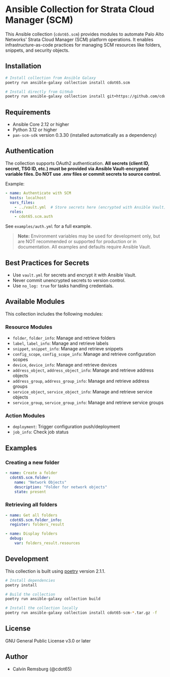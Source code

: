 # Ansible Collection for Strata Cloud Manager (SCM)

This Ansible collection (`cdot65.scm`) provides modules to automate Palo Alto Networks' Strata Cloud Manager (SCM) platform operations. It enables infrastructure-as-code practices for managing SCM resources like folders, snippets, and security objects.

## Installation

```bash
# Install collection from Ansible Galaxy
poetry run ansible-galaxy collection install cdot65.scm

# Install directly from GitHub
poetry run ansible-galaxy collection install git+https://github.com/cdot65/cdot65.scm.git
```

## Requirements

- Ansible Core 2.12 or higher
- Python 3.12 or higher
- `pan-scm-sdk` version 0.3.30 (installed automatically as a dependency)

## Authentication

The collection supports OAuth2 authentication. **All secrets (client ID, secret, TSG ID, etc.) must be provided via Ansible Vault-encrypted variable files. Do NOT use .env files or commit secrets to source control.**

Example:

```yaml
- name: Authenticate with SCM
  hosts: localhost
  vars_files:
    - ../vault.yml  # Store secrets here (encrypted with Ansible Vault)
  roles:
    - cdot65.scm.auth
```

See `examples/auth.yml` for a full example.

> **Note:** Environment variables may be used for development only, but are NOT recommended or supported for production or in documentation. All examples and defaults require Ansible Vault.

## Best Practices for Secrets
- Use `vault.yml` for secrets and encrypt it with Ansible Vault.
- Never commit unencrypted secrets to version control.
- Use `no_log: true` for tasks handling credentials.

## Available Modules

This collection includes the following modules:

### Resource Modules

- `folder`, `folder_info`: Manage and retrieve folders
- `label`, `label_info`: Manage and retrieve labels
- `snippet`, `snippet_info`: Manage and retrieve snippets
- `config_scope`, `config_scope_info`: Manage and retrieve configuration scopes
- `device`, `device_info`: Manage and retrieve devices
- `address_object`, `address_object_info`: Manage and retrieve address objects
- `address_group`, `address_group_info`: Manage and retrieve address groups
- `service_object`, `service_object_info`: Manage and retrieve service objects
- `service_group`, `service_group_info`: Manage and retrieve service groups

### Action Modules

- `deployment`: Trigger configuration push/deployment
- `job_info`: Check job status

## Examples

### Creating a new folder

```yaml
- name: Create a folder
  cdot65.scm.folder:
    name: "Network Objects"
    description: "Folder for network objects"
    state: present
```

### Retrieving all folders

```yaml
- name: Get all folders
  cdot65.scm.folder_info:
  register: folders_result

- name: Display folders
  debug:
    var: folders_result.resources
```

## Development

This collection is built using [poetry](https://python-poetry.org/) version 2.1.1.

```bash
# Install dependencies
poetry install

# Build the collection
poetry run ansible-galaxy collection build

# Install the collection locally
poetry run ansible-galaxy collection install cdot65-scm-*.tar.gz -f
```

## License

GNU General Public License v3.0 or later

## Author

- Calvin Remsburg (@cdot65)
